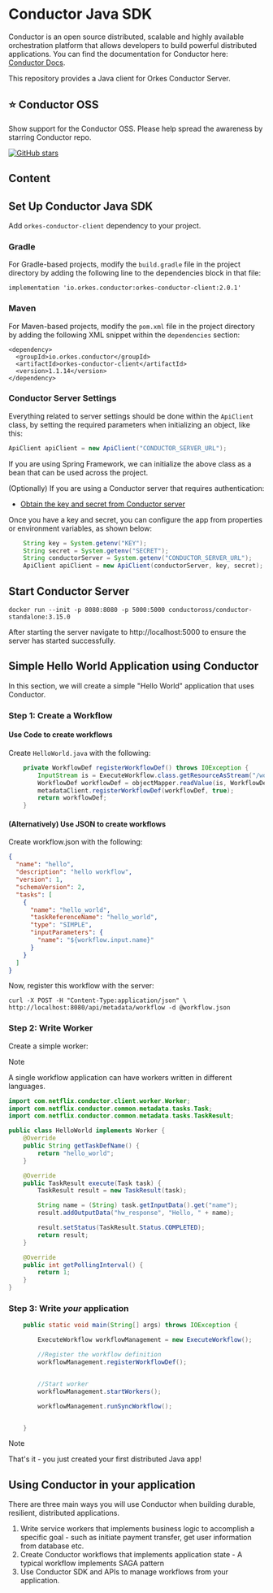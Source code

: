 # Conductor Java SDK

Conductor is an open source distributed, scalable and highly available orchestration platform that allows developers to build powerful distributed applications. You can find the documentation for Conductor here: [Conductor Docs](https://orkes.io/content).

This repository provides a Java client for Orkes Conductor Server. 

## ⭐ Conductor OSS
Show support for the Conductor OSS.  Please help spread the awareness by starring Conductor repo.

[![GitHub stars](https://img.shields.io/github/stars/conductor-oss/conductor.svg?style=social&label=Star&maxAge=)](https://GitHub.com/conductor-oss/conductor/)

## Content

<!-- START doctoc generated TOC please keep comment here to allow auto update -->
<!-- DON'T EDIT THIS SECTION, INSTEAD RE-RUN doctoc TO UPDATE -->
<!-- END doctoc generated TOC please keep comment here to allow auto update -->

## Set Up Conductor Java SDK

Add `orkes-conductor-client` dependency to your project.

### Gradle

For Gradle-based projects, modify the `build.gradle` file in the project directory by adding the following line to the dependencies block in that file:

```
implementation 'io.orkes.conductor:orkes-conductor-client:2.0.1'
```

### Maven

For Maven-based projects, modify the `pom.xml` file in the project directory by adding the following XML snippet within the `dependencies` section:

```
<dependency>
  <groupId>io.orkes.conductor</groupId>
  <artifactId>orkes-conductor-client</artifactId>
  <version>1.1.14</version>
</dependency>
```

### Conductor Server Settings

Everything related to server settings should be done within the `ApiClient` class, by setting the required parameters when initializing an object, like this:

```java
ApiClient apiClient = new ApiClient("CONDUCTOR_SERVER_URL");
```

If you are using Spring Framework, we can initialize the above class as a bean that can be used across the project.


(Optionally) If you are using a Conductor server that requires authentication:

- [Obtain the key and secret from Conductor server](https://orkes.io/content/docs/getting-started/concepts/access-control) 

Once you have a key and secret, you can configure the app from properties or environment variables, as shown below:

```java
    String key = System.getenv("KEY");
    String secret = System.getenv("SECRET");
    String conductorServer = System.getenv("CONDUCTOR_SERVER_URL");
    ApiClient apiClient = new ApiClient(conductorServer, key, secret);
```

## Start Conductor Server

```
docker run --init -p 8080:8080 -p 5000:5000 conductoross/conductor-standalone:3.15.0
```

After starting the server navigate to http://localhost:5000 to ensure the server has started successfully.

## Simple Hello World Application using Conductor

In this section, we will create a simple "Hello World" application that uses Conductor.

### Step 1: Create a Workflow

#### Use Code to create workflows

Create `HelloWorld.java` with the following:

```java
    private WorkflowDef registerWorkflowDef() throws IOException {
        InputStream is = ExecuteWorkflow.class.getResourceAsStream("/workflow.json");
        WorkflowDef workflowDef = objectMapper.readValue(is, WorkflowDef.class);
        metadataClient.registerWorkflowDef(workflowDef, true);
        return workflowDef;
    }
```
#### (Alternatively) Use JSON to create workflows

Create workflow.json with the following:

```json
{
  "name": "hello",
  "description": "hello workflow",
  "version": 1,
  "schemaVersion": 2,
  "tasks": [
    {
      "name": "hello_world",
      "taskReferenceName": "hello_world",
      "type": "SIMPLE",
      "inputParameters": {
        "name": "${workflow.input.name}"
      }
    }
  ]
}
```

Now, register this workflow with the server:

```shell
curl -X POST -H "Content-Type:application/json" \
http://localhost:8080/api/metadata/workflow -d @workflow.json
```

### Step 2: Write Worker

Create a simple worker:

> [!note]
> A single workflow application can have workers written in different languages.

```java
import com.netflix.conductor.client.worker.Worker;
import com.netflix.conductor.common.metadata.tasks.Task;
import com.netflix.conductor.common.metadata.tasks.TaskResult;

public class HelloWorld implements Worker {
    @Override
    public String getTaskDefName() {
        return "hello_world";
    }

    @Override
    public TaskResult execute(Task task) {
        TaskResult result = new TaskResult(task);

        String name = (String) task.getInputData().get("name");
        result.addOutputData("hw_response", "Hello, " + name);

        result.setStatus(TaskResult.Status.COMPLETED);
        return result;
    }

    @Override
    public int getPollingInterval() {
        return 1;
    }
}
```

### Step 3: Write *your* application

```java
    public static void main(String[] args) throws IOException {

        ExecuteWorkflow workflowManagement = new ExecuteWorkflow();

        //Register the workflow definition
        workflowManagement.registerWorkflowDef();


        //Start worker
        workflowManagement.startWorkers();

        workflowManagement.runSyncWorkflow();


    }
```

> [!NOTE]
> That's it - you just created your first distributed Java app!
> 

## Using Conductor in your application
There are three main ways you will use Conductor when building durable, resilient, distributed applications.
1. Write service workers that implements business logic to accomplish a specific goal - such as initiate payment transfer, get user information from database etc. 
2. Create Conductor workflows that implements application state - A typical workflow implements SAGA pattern
3. Use Conductor SDK and APIs to manage workflows from your application.